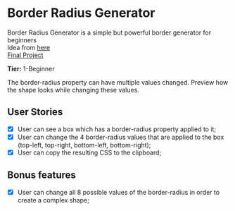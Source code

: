 # Border Radius Generator

Border Radius Generator is a simple but powerful border generator for beginners  
Idea from [here](https://github.com/florinpop17/app-ideas/blob/master/Projects/1-Beginner/Border-Radius-Previewer.md)  
[Final Project]()

**Tier:** 1-Beginner

The border-radius property can have multiple values changed. Preview how the shape looks while changing these values.

## User Stories

- [x] User can see a box which has a border-radius property applied to it;
- [x] User can change the 4 border-radius values that are applied to the box (top-left, top-right, bottom-left, bottom-right);
- [x] User can copy the resulting CSS to the clipboard;

## Bonus features

- [x] User can change all 8 possible values of the border-radius in order to create a complex shape;

